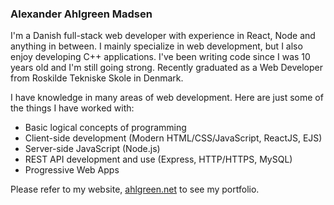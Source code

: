 ### Alexander Ahlgreen Madsen
I'm a Danish full-stack web developer with experience in React, Node and anything in between. I mainly specialize in web development, but I also enjoy developing C++ applications. I've been writing code since I was 10 years old and I'm still going strong. Recently graduated as a Web Developer from Roskilde Tekniske Skole in Denmark.

I have knowledge in many areas of web development. Here are just some of the things I have worked with:
- Basic logical concepts of programming
- Client-side development (Modern HTML/CSS/JavaScript, ReactJS, EJS)
- Server-side JavaScript (Node.js)
- REST API development and use (Express, HTTP/HTTPS, MySQL)
- Progressive Web Apps

Please refer to my website, [ahlgreen.net](https://ahlgreen.net/) to see my portfolio.
